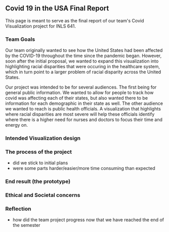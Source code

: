 ## Covid 19 in the USA Final Report

This page is meant to serve as the final report of our team's Covid Visualization project for INLS 641. 


### Team Goals

Our team originally wanted to see how the United States had been affected by the COVID-19 throughout the time since the pandemic began. However, soon after the initial proposal, we wanted to expand this visualization into highlighting racial disparities that were occuring in the healthcare system, which in turn point to a larger problem of racial disparity across the United States. 

Our project was intended to be for several audiences. The first being for general public information. We wanted to allow for people to track how covid was affecting each of their states, but also wanted there to be information for each demographic in their state as well. The other audience we wanted to reach is public health officials. A visualization that highlights where racial disparities are most severe will help these officials identify where there is a higher need for nurses and doctors to focus their time and energy on. 

### Intended Visualization design


### The process of the project 

- did we stick to initial plans
- were some parts harder/easier/more time consuming than expected


### End result (the prototype)


### Ethical and Societal concerns


### Reflection

- how did the team project progress now that we have reached the end of the semester
